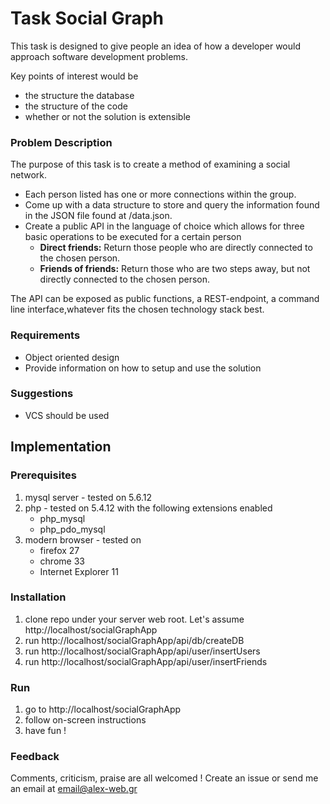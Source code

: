 # Task Social Graph
This task is designed to give people an idea of how a developer would approach software development problems.

Key points of interest would be

* the structure the database
* the structure of the code
* whether or not the solution is extensible

### Problem Description
The purpose of this task is to create a method of examining a social network.
* Each person listed has one or more connections within the group.
* Come up with a data structure to store and query the information found in the JSON file found at /data.json.
* Create a public API in the language of choice which allows for three basic operations to be
executed for a certain person
    * **Direct friends:** Return those people who are directly connected to the chosen person.
    * **Friends of friends:** Return those who are two steps away, but not directly connected to the chosen person.

The API can be exposed as public functions, a REST-endpoint, a command line interface,whatever fits the chosen technology stack best.

### Requirements
* Object oriented design
* Provide information on how to setup and use the solution

### Suggestions
* VCS should be used

## Implementation

### Prerequisites
1. mysql server - tested on 5.6.12
2. php - tested on 5.4.12 with the following extensions enabled
    * php_mysql
    * php_pdo_mysql
3. modern browser - tested on
    * firefox 27
    * chrome 33
    * Internet Explorer 11

### Installation
1. clone repo under your server web root. Let's assume http://localhost/socialGraphApp
2. run http://localhost/socialGraphApp/api/db/createDB
3. run http://localhost/socialGraphApp/api/user/insertUsers
4. run http://localhost/socialGraphApp/api/user/insertFriends

### Run
1. go to http://localhost/socialGraphApp
2. follow on-screen instructions
3. have fun !

### Feedback
Comments, criticism, praise are all welcomed !
Create an issue or send me an email at email@alex-web.gr
